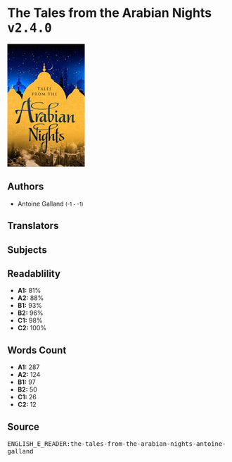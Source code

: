 # The Tales from the Arabian Nights <kbd>v2.4.0</kbd>

![](./cover.medium.jpg "")

## Authors


 - Antoine Galland <small>(-1 - -1)</small>

## Translators



## Subjects



## Readablility


 - **A1:** 81%
 - **A2:** 88%
 - **B1:** 93%
 - **B2:** 96%
 - **C1:** 98%
 - **C2:** 100%

## Words Count


 - **A1:** 287
 - **A2:** 124
 - **B1:** 97
 - **B2:** 50
 - **C1:** 26
 - **C2:** 12

## Source


<kbd>ENGLISH_E_READER:the-tales-from-the-arabian-nights-antoine-galland</kbd>
